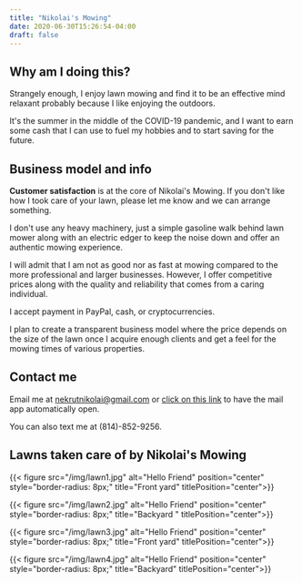 ```yaml
---
title: "Nikolai's Mowing"
date: 2020-06-30T15:26:54-04:00
draft: false
---
```

## Why am I doing this?

Strangely enough, I enjoy lawn mowing and find it to be an effective mind relaxant probably because I like enjoying the outdoors.

It's the summer in the middle of the COVID-19 pandemic, and I want to earn some cash that I can use to fuel my hobbies and to start saving for the future.

## Business model and info

**Customer satisfaction** is at the core of Nikolai's Mowing. If you don't like how I took care of your lawn, please let me know and we can arrange something.

I don't use any heavy machinery, just a simple gasoline walk behind lawn mower along with an electric edger to keep the noise down and offer an authentic mowing experience.

I will admit that I am not as good nor as fast at mowing compared to the more professional and larger businesses. However, I offer competitive prices along with the quality and reliability that comes from a caring individual.

I accept payment in PayPal, cash, or cryptocurrencies.

I plan to create a transparent business model where the price depends on the size of the lawn once I acquire enough clients and get a feel for the mowing times of various properties.

## Contact me

Email me at nekrutnikolai@gmail.com or [click on this link](mailto:nekrutnikolai@gmail.com) to have the mail app automatically open.

You can also text me at (814)-852-9256.

## Lawns taken care of by Nikolai's Mowing

{{< figure src="/img/lawn1.jpg" alt="Hello Friend" position="center" style="border-radius: 8px;" title="Front yard" titlePosition="center">}}

{{< figure src="/img/lawn2.jpg" alt="Hello Friend" position="center" style="border-radius: 8px;" title="Backyard " titlePosition="center">}}

{{< figure src="/img/lawn3.jpg" alt="Hello Friend" position="center" style="border-radius: 8px;" title="Front yard" titlePosition="center">}}

{{< figure src="/img/lawn4.jpg" alt="Hello Friend" position="center" style="border-radius: 8px;" title="Backyard" titlePosition="center">}}
